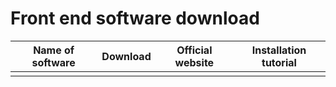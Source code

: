 # Front end software download

| Name of software | Download | Official website | Installation tutorial |
| :------: | :------: | :------: |:------: |
|  |  |  |  |

<!-- 内容布局  直接复制粘贴即可 -->
<!-- |  | [Download](/download/) | no | no | -->
